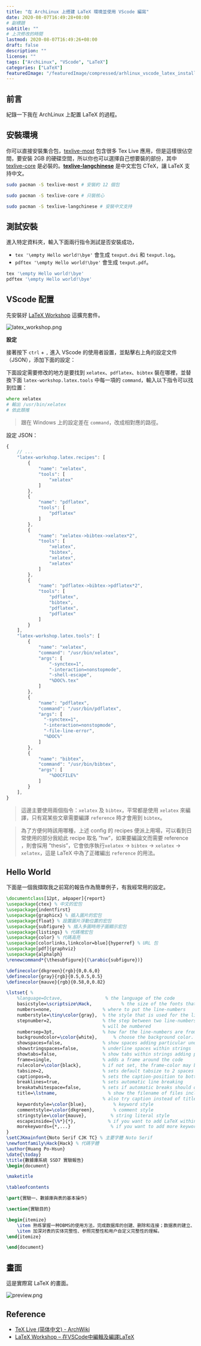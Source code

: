 ```yaml
---
title: "在 ArchLinux 上搭建 LaTeX 環境並使用 VScode 編寫"
date: 2020-08-07T16:49:28+08:00
# 副標題
subtitle: ""
# 上次修改的時間
lastmod: 2020-08-07T16:49:26+08:00
draft: false
description: ""
license: ""
tags: ["ArchLinux", "VScode", "LaTeX"]
categories: ["LaTeX"]
featuredImage: "/featuredImage/compressed/arhlinux_vscode_latex_install_configuration.png"
---
```


## 前言

紀錄一下我在 ArchLinux 上配置 LaTeX 的過程。

## 安裝環境

你可以直接安裝集合包，[texlive-most](https://www.archlinux.org/groups/x86_64/texlive-most/) 包含很多 Tex Live 應用，但是這樣很佔空間，要安裝 2GB 的硬碟空間，所以你也可以選擇自己想要裝的部份，其中 [texlive-core](https://www.archlinux.org/packages/extra/any/texlive-core/) 是必裝的。**[texlive-langchinese](https://www.archlinux.org/packages/extra/any/texlive-langchinese/)** 是中文宏包 CTeX，讓 LaTeX 支持中文。

```zsh
sudo pacman -S texlive-most # 安裝約 12 個包

sudo pacman -S texlive-core # 只裝核心

sudo pacman -S texlive-langchinese # 安裝中文支持
```

## 測試安裝

進入特定資料夾，輸入下面兩行指令測試是否安裝成功，

- `tex '\empty Hello world!\bye'` 會生成 `texput.dvi` 和 `texput.log`。
- `pdftex '\empty Hello world!\bye'` 會生成 `texput.pdf`。

```bash
tex '\empty Hello world!\bye'
pdftex '\empty Hello world!\bye'
```

## VScode 配置

先安裝好 [LaTeX Workshop](https://marketplace.visualstudio.com/items?itemName=James-Yu.latex-workshop) 這擴充套件。

![latex_workshop.png](https://imgpoi.com/i/KL09OV.png "LaTeX Workshop")

**設定**

接著按下 `ctrl` + `,` 進入 VScode 的使用者設置，並點擊右上角的設定文件（JSON），添加下面的設定：

下面設定需要修改的地方是要找到 `xelatex`、`pdflatex`、`bibtex` 裝在哪裡，並替換下面 `latex-workshop.latex.tools` 中每一項的 `command`，輸入以下指令可以找到位置：

```zsh
where xelatex
# 輸出 /usr/bin/xelatex
# 依此類推
```

> 跟在 Windows 上的設定差在 `command`，改成相對應的路徑。

設定 JSON：

```js
{
    // ...
    "latex-workshop.latex.recipes": [
        {
            "name": "xelatex",
            "tools": [
                "xelatex"
            ]
        },
        {
            "name": "pdflatex",
            "tools": [
                "pdflatex"
            ]
        },
        {
            "name": "xelatex->bibtex->xelatex*2",
            "tools": [
                "xelatex",
                "bibtex",
                "xelatex",
                "xelatex"
            ]
        },
        {
            "name": "pdflatex->bibtex->pdflatex*2",
            "tools": [
                "pdflatex",
                "bibtex",
                "pdflatex",
                "pdflatex"
            ]
        }
    ],
    "latex-workshop.latex.tools": [
        {
            "name": "xelatex",
            "command": "/usr/bin/xelatex",
            "args": [
                "-synctex=1",
                "-interaction=nonstopmode",
                "-shell-escape",
                "%DOC%.tex"
            ]
        },
        {
            "name": "pdflatex",
            "command": "/usr/bin/pdflatex",
            "args": [
              "-synctex=1",
              "-interaction=nonstopmode",
              "-file-line-error",
              "%DOC%"
            ]
        },
        {
            "name": "bibtex",
            "command": "/usr/bin/bibtex",
            "args": [
                "%DOCFILE%"
            ]
        }
    ],
}

```

> 這邊主要使用兩個指令：`xelatex` 及 `bibtex`，平常都是使用 `xelatex` 來編譯，只有寫某些文章需要編譯 `reference` 時才會用到 `bibtex`。

> 為了方便何時該用哪種，上述 config 的 recipes 便派上用場，可以看到日常使用的部分我給此 recipe 取名 ”hw”，如果要編論文而需要 reference ，則會採用 ”thesis”，它會依序執行`xelatex` → `bibtex` → `xelatex` → `xelatex`，這是 LaTeX 中為了正確編出 `reference` 的用法。

## Hello World

下面是一個我擷取我之前寫的報告作為簡單例子，有我經常用的設定。

```latex
\documentclass[12pt, a4paper]{report}
\usepackage{ctex} % 中文的宏包
\usepackage{indentfirst}
\usepackage{graphicx} % 插入圖片的宏包
\usepackage{float} % 設置圖片浮動位置的宏包
\usepackage{subfigure} % 插入多圖時用子圖顯示宏包
\usepackage{listings} % 代碼塊宏包
\usepackage{color} % 代碼高亮
\usepackage[colorlinks,linkcolor=blue]{hyperref} % URL 包
\usepackage[pdf]{graphviz}
\usepackage{alphalph}
\renewcommand*{\thesubfigure}{(\arabic{subfigure})}

\definecolor{dkgreen}{rgb}{0,0.6,0}
\definecolor{gray}{rgb}{0.5,0.5,0.5}
\definecolor{mauve}{rgb}{0.58,0,0.82}

\lstset{ %
    %language=Octave,                % the language of the code
    basicstyle=\scriptsize\Hack,           % the size of the fonts that are used for the code
    numbers=none,                   % where to put the line-numbers
    numberstyle=\tiny\color{gray},  % the style that is used for the line-numbers
    stepnumber=2,                   % the step between two line-numbers. If it's 1, each line 
                                    % will be numbered
    numbersep=3pt,                  % how far the line-numbers are from the code
    backgroundcolor=\color{white},      % choose the background color. You must add \usepackage{color}
    showspaces=false,               % show spaces adding particular underscores
    showstringspaces=false,         % underline spaces within strings
    showtabs=false,                 % show tabs within strings adding particular underscores
    frame=single,                   % adds a frame around the code
    rulecolor=\color{black},        % if not set, the frame-color may be changed on line-breaks within not-black text (e.g. commens (green here))
    tabsize=2,                      % sets default tabsize to 2 spaces
    captionpos=b,                   % sets the caption-position to bottom
    breaklines=true,                % sets automatic line breaking
    breakatwhitespace=false,        % sets if automatic breaks should only happen at whitespace
    title=\lstname,                   % show the filename of files included with \lstinputlisting;
                                    % also try caption instead of title
    keywordstyle=\color{blue},          % keyword style
    commentstyle=\color{dkgreen},       % comment style
    stringstyle=\color{mauve},         % string literal style
    escapeinside={\%*}{*},            % if you want to add LaTeX within your code
    morekeywords={*,...}               % if you want to add more keywords to the set
}
\setCJKmainfont{Noto Serif CJK TC} % 主要字體 Noto Serif
\newfontfamily\Hack{Hack} % 代碼字體
\author{Huang Po-Hsun}
\date{\today}
\title{數據庫系統 SSD7 實驗報告}
\begin{document}

\maketitle

\tableofcontents

\part{實驗一、數據庫與表的基本操作}

\section{實驗目的}

\begin{itemize}
    \item 熟练掌握一种DBMS的使用方法，完成数据库的创建、删除和连接；数据表的建立、删除；表结构的修改。
    \item 加深对表的实体完整性、参照完整性和用户自定义完整性的理解。
\end{itemize}

\end{document}
```

## 畫面

這是實際寫 LaTeX 的畫面。

![preview.png](https://imgpoi.com/i/KL0G2E.png "編寫畫面")

## Reference

- [TeX Live (简体中文) - ArchWiki](https://wiki.archlinux.org/index.php/TeX_Live_(%E7%AE%80%E4%BD%93%E4%B8%AD%E6%96%87))
- [LaTeX Workshop – 在VSCode中編輯及編譯LaTeX](https://shaynechen.gitlab.io/vscode-latex/)